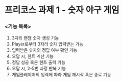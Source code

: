 # 프리코스 과제 1 - 숫자 야구 게임
### <기능 목록>
1. 3자리 랜덤 숫자 생성 기능
2. Player로부터 3자리 숫자 입력받는 기능
3. 입력받은 숫자의 정답 여부 확인 기능
4. 오답 시, 힌트 계산 기능
5. 정답 성공 혹은 힌트 출력 기능
6. 오답 시, 2-5번 과정 반복 기능
7. 게임플레이어의 입력에 따라 게임 재시작 혹은 종료 기능